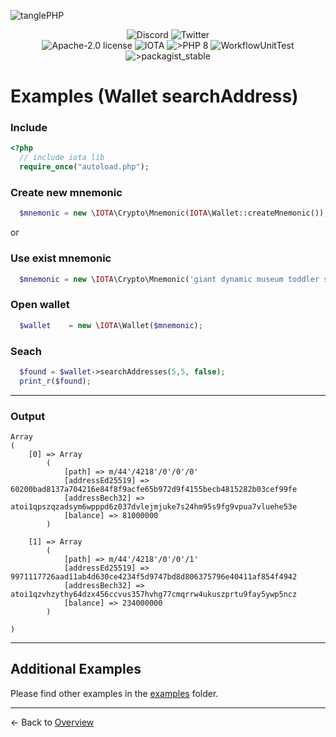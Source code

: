 ![tanglePHP](./images/IOTA_PHP_Banner_Interact_Help.png)

<p style="text-align:center;">
  <a href="https://discord.iota.org/" style="text-decoration:none;"><img src="https://img.shields.io/badge/Discord-9cf.svg?style=social&logo=discord" alt="Discord"></a>
  <a href="https://twitter.com/tanglePHP/" style="text-decoration:none;"><img src="https://img.shields.io/badge/Twitter-9cf.svg?style=social&logo=twitter" alt="Twitter"></a>
  <br>
  <a href="https://github.com/iota-community/iota.php/LICENSE" style="text-decoration:none;"><img src="https://img.shields.io/badge/license-Apache--2.0-green?style=flat-square" alt="Apache-2.0 license"></a>
  <a href="https://www.iota.org/" style="text-decoration:none;"><img src="https://img.shields.io/badge/IOTA-lightgrey?style=flat&logo=iota" alt="IOTA"></a>
  <a href="https://www.php.net/" style="text-decoration:none;"><img src="https://img.shields.io/badge/PHP->= 8.x-blue?style=flat-square&logo=php" alt=">PHP 8"></a>
  <img src="https://github.com/iota-community/iota.php/actions/workflows/phpunit.yml/badge.svg" alt="WorkflowUnitTest">
  <a href="https://packagist.org/packages/iota-community/iota.php/" style="text-decoration:none;"><img src="https://poser.pugx.org/iota-community/iota.php/v/stable.png" alt=">packagist_stable"></a>
</p>

# Examples (Wallet searchAddress)

### Include

```php
<?php
  // include iota lib
  require_once("autoload.php");
```

### Create new mnemonic

```php
  $mnemonic = new \IOTA\Crypto\Mnemonic(IOTA\Wallet::createMnemonic());
```

or

### Use exist mnemonic

```php
  $mnemonic = new \IOTA\Crypto\Mnemonic('giant dynamic museum toddler six deny defense ostrich bomb access mercy blood explain muscle shoot shallow glad autumn author calm heavy hawk abuse rally');
```

### Open wallet

```php
  $wallet    = new \IOTA\Wallet($mnemonic);
```

### Seach

```php
  $found = $wallet->searchAddresses(5,5, false);
  print_r($found);
```

---
### Output

```
Array
(
    [0] => Array
        (
            [path] => m/44'/4218'/0'/0'/0'
            [addressEd25519] => 60200bad8137a704216e84f8f9acfe65b972d9f4155becb4815282b03cef99fe
            [addressBech32] => atoi1qpszqzadsym6wpppd6z037dvlejmjuke7s24hm95s9fg9vpua7vluehe53e
            [balance] => 81000000
        )

    [1] => Array
        (
            [path] => m/44'/4218'/0'/0'/1'
            [addressEd25519] => 9971117726aad11ab4d630ce4234f5d9747bd8d806375796e40411af854f4942
            [addressBech32] => atoi1qzvhzythy64dzx456ccvus357hvhg77cmqrrw4ukuszprtu9fay5ywp5ncz
            [balance] => 234000000
        )

)
```

---

## Additional Examples

Please find other examples in the [examples](../examples) folder.


___

<- Back to [Overview](000_index.md)